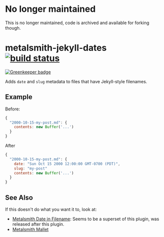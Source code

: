 # No longer maintained

This is no longer maintained, code is archived and available for forking though.

# metalsmith-jekyll-dates [![build status](https://travis-ci.org/fortes/metalsmith-jekyll-dates.svg?branch=master)](https://travis-ci.org/fortes/metalsmith-jekyll-dates/)

[![Greenkeeper badge](https://badges.greenkeeper.io/fortes/metalsmith-jekyll-dates.svg)](https://greenkeeper.io/)

Adds `date` and `slug` metadata to files that have Jekyll-style filenames.

## Example

Before:

```js
{
  "2000-10-15-my-post.md": {
    contents: new Buffer('...')
  }
}
```

After

```js
{
  "2000-10-15-my-post.md": {
    date: "Sun Oct 15 2000 12:00:00 GMT-0700 (PDT)",
    slug: "my-post"
    contents: new Buffer('...')
  }
}
```

## See Also

If this doesn't do what you want it to, look at:

* [Metalsmith Date in Filename](https://github.com/sanx/metalsmith-date-in-filename): Seems to be a superset of this plugin, was released after this plugin.
* [Metalsmith Mallet](https://github.com/aigarsdz/metalsmith-mallet)
